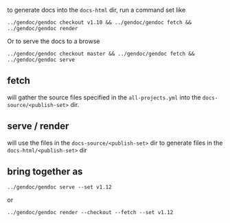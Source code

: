 

to generate docs into the `docs-html` dir, run a command set like

```
../gendoc/gendoc checkout v1.10 && ../gendoc/gendoc fetch && ../gendoc/gendoc render
```

Or to serve the docs to a browse


```
../gendoc/gendoc checkout master && ../gendoc/gendoc fetch && ../gendoc/gendoc serve
```

## fetch

will gather the source files specified in the `all-projects.yml` into the `docs-source/<publish-set>`
dir.

## serve / render

will use the files in the `docs-source/<publish-set>` dir to generate files in the `docs-html/<publish-set>`
dir

## bring together as

```
../gendoc/gendoc serve --set v1.12
```

or

```
../gendoc/gendoc render --checkout --fetch --set v1.12
```

